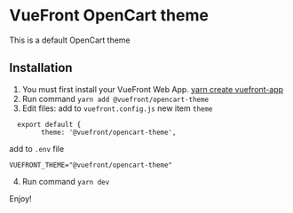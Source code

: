 # VueFront OpenCart theme

This is a default OpenCart theme

## Installation
1. You must first install your VueFront Web App. [yarn create vuefront-app](https://github.com/vuefront/create-vuefront-app)
2. Run command `yarn add @vuefront/opencart-theme`
3. Edit files:
add to `vuefront.config.js` new item `theme`
```
  export default {
        theme: '@vuefront/opencart-theme',
```

add to `.env` file
```
VUEFRONT_THEME="@vuefront/opencart-theme"
```

4. Run command `yarn dev`

Enjoy!
